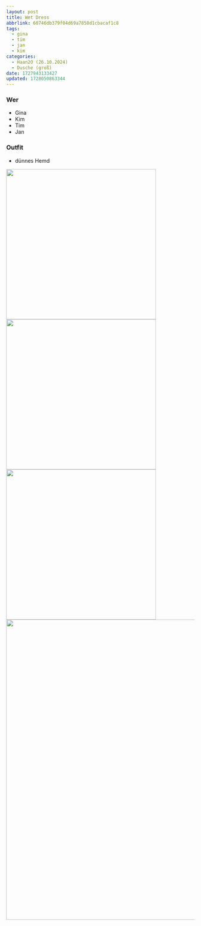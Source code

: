 ```yaml
---
layout: post
title: Wet Dress
abbrlink: 60746db379f04d69a7858d1cbacaf1c8
tags:
  - gina
  - tim
  - jan
  - kim
categories:
  - Haan2O (26.10.2024)
  - Dusche (groß)
date: 1727943133427
updated: 1728050863344
---
```


### Wer

- Gina
- Kim
- Tim
- Jan

### Outfit

- dünnes Hemd

<img src=":/d7ef94bd14a04016aa60900dc22ae110" width="400"/>
<img src=":/85eea3e7a13a4c75b1d78b14370fb3b1" width="400"/>
<img src=":/c5c630be55da411ab22574aad9f0b35d" width="400"/>
<br/>
<img src=":/bcc5704851544d8f85e9955c906ab5be" width="800"/>
